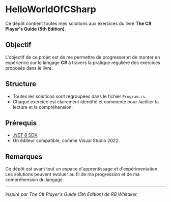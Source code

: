 # HelloWorldOfCSharp

Ce dépôt contient toutes mes solutions aux exercices du livre **The C# Player's Guide (5th Edition)**.

## Objectif

L'objectif de ce projet est de me permettre de progresser et de monter en expérience sur le langage **C#** à travers la pratique régulière des exercices proposés dans le livre.

## Structure

- Toutes les solutions sont regroupées dans le fichier `Program.cs`.
- Chaque exercice est clairement identifié et commenté pour faciliter la lecture et la compréhension.

## Prérequis

- [.NET 8 SDK](https://dotnet.microsoft.com/download/dotnet/8.0)
- Un éditeur compatible, comme Visual Studio 2022.

## Remarques

Ce dépôt est avant tout un espace d'apprentissage et d'expérimentation. Les solutions peuvent évoluer au fil de ma progression et de ma compréhension du langage.

---

*Inspiré par The C# Player's Guide (5th Edition) de RB Whitaker.*
